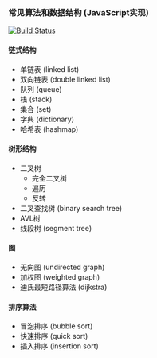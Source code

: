 ### 常见算法和数据结构 (JavaScript实现)

[![Build Status](https://travis-ci.org/fyibmsd/algorithms.svg?branch=master)](https://travis-ci.org/fyibmsd/algorithms)


#### 链式结构
- 单链表 (linked list)
- 双向链表 (double linked list)
- 队列 (queue)
- 栈 (stack)
- 集合 (set)
- 字典 (dictionary)
- 哈希表 (hashmap)

#### 树形结构
- 二叉树
    - 完全二叉树
    - 遍历
    - 反转
- 二叉查找树 (binary search tree)
- AVL树
- 线段树 (segment tree)


#### 图
- 无向图 (undirected graph)
- 加权图 (weighted graph)
- 迪氏最短路径算法 (dijkstra)

#### 排序算法
- 冒泡排序 (bubble sort)
- 快速排序 (quick sort)
- 插入排序 (insertion sort)
